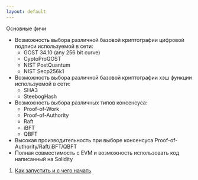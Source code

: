 ```yaml
---
layout: default
---
```

Основные фичи

- Возможность выбора различной базовой криптографии цифровой подписи используемой в сети: 
  - GOST 34.10 (any 256 bit curve)
  - CyptoProGOST
  - NIST PostQuantum
  - NIST Secp256k1
- Возможность выбора различной базовой криптографии хэш функции используемой в сети:
  - SHA3
  - SteebogHash
- Возможность выбора различных типов консенсуса:
  - Proof-of-Work
  - Proof-of-Authority 
  - Raft
  - iBFT
  - QBFT
- Высокая производительность при выборе консенсуса Proof-of-Authority/Raft/iBFT/QBFT
- Полная совместимость с EVM и возможность использовать код написанный на Solidity

1. [Как запустить и с чего начать](./howto.html).
